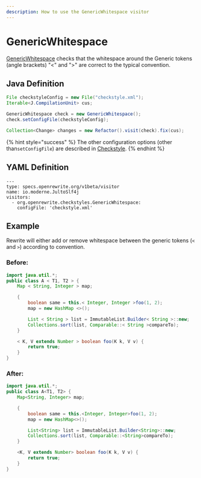 ```yaml
---
description: How to use the GenericWhitespace visitor
---
```


# GenericWhitespace

[GenericWhitespace](https://checkstyle.sourceforge.io/config_whitespace.html#GenericWhitespace) checks that the whitespace around the Generic tokens \(angle brackets\) "&lt;" and "&gt;" are correct to the typical convention.

## Java Definition

```java
File checkstyleConfig = new File("checkstyle.xml");
Iterable<J.CompilationUnit> cus;

GenericWhitespace check = new GenericWhitespace();
check.setConfigFile(checkstyleConfig);

Collection<Change> changes = new Refactor().visit(check).fix(cus);
```

{% hint style="success" %}
The other configuration options \(other than`setConfigFile`\) are described in [Checkstyle](./#configuration-options).
{% endhint %}

## YAML Definition

```text
---
type: specs.openrewrite.org/v1beta/visitor
name: io.moderne.JultoSlf4j
visitors:
  - org.openrewrite.checkstyles.GenericWhitespace:
    configFile: 'checkstyle.xml'
```

## Example

Rewrite will either add or remove whitespace between the generic tokens \(`<` and `>`\) according to convention.

### Before:

```java
import java.util.*;
public class A < T1, T2 > {
    Map < String, Integer > map;

    { 
        boolean same = this.< Integer, Integer >foo(1, 2);
        map = new HashMap <>();

        List < String > list = ImmutableList.Builder< String >::new;
        Collections.sort(list, Comparable::< String >compareTo);
    }

    < K, V extends Number > boolean foo(K k, V v) {
        return true;    
    }
}
```

### After:

```java
import java.util.*;
public class A<T1, T2> {
    Map<String, Integer> map;

    { 
        boolean same = this.<Integer, Integer>foo(1, 2);
        map = new HashMap<>();

        List<String> list = ImmutableList.Builder<String>::new;
        Collections.sort(list, Comparable::<String>compareTo);
    }

    <K, V extends Number> boolean foo(K k, V v) {
        return true;    
    }
}
```

